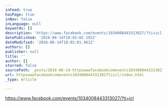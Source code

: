 ```yaml
---
inFeed: true
hasPage: true
inNav: false
inLanguage: null
keywords: []
description: 'https://www.facebook.com/events/1034008443313027/?ti=icl'
datePublished: '2016-06-14T18:02:02.192Z'
dateModified: '2016-06-14T18:02:01.961Z'
authors: []
publisher: null
title: ''
author: []
starred: false
sourcePath: _posts/2016-06-14-httpswwwfacebookcomevents1034008443313027tiicl.md
url: httpswwwfacebookcomevents1034008443313027tiicl/index.html
_type: Article

---
```

https://www.facebook.com/events/1034008443313027/?ti=icl